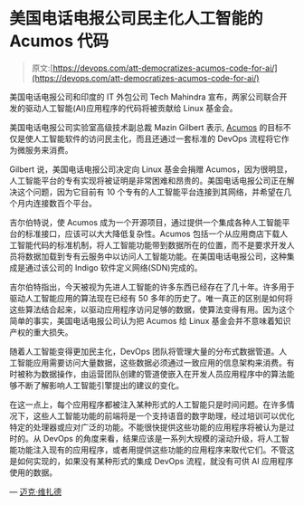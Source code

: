 # 美国电话电报公司民主化人工智能的 Acumos 代码

> 原文:[https://devops.com/att-democratizes-acumos-code-for-ai/](https://devops.com/att-democratizes-acumos-code-for-ai/)

美国电话电报公司和印度的 IT 外包公司 Tech Mahindra 宣布，两家公司联合开发的驱动人工智能(AI)应用程序的代码将被贡献给 Linux 基金会。

美国电话电报公司实验室高级技术副总裁 Mazin Gilbert 表示, [Acumos](https://about.att.com/story/building_open_source_ai_marketplace.html) 的目标不仅是使人工智能软件的访问民主化，而且还通过一套标准的 DevOps 流程将它作为微服务来消费。

Gilbert 说，美国电话电报公司决定向 Linux 基金会捐赠 Acumos，因为很明显，人工智能平台的专有实现将被证明是非常困难和昂贵的。美国电话电报公司正在解决这个问题，因为它目前有 10 个专有的人工智能平台连接到其网络，并希望在几个月内连接数百个平台。

吉尔伯特说，使 Acumos 成为一个开源项目，通过提供一个集成各种人工智能平台的标准接口，应该可以大大降低复杂性。Acumos 包括一个从应用商店下载人工智能代码的标准机制，将人工智能功能带到数据所在的位置，而不是要求开发人员将数据加载到专有云服务中以访问人工智能功能。在美国电话电报公司，这种集成是通过该公司的 Indigo 软件定义网络(SDN)完成的。

吉尔伯特指出，今天被视为先进人工智能的许多东西已经存在了几十年。许多用于驱动人工智能应用的算法现在已经有 50 多年的历史了。唯一真正的区别是如何将这些算法结合起来，以驱动应用程序访问足够的数据，使算法变得有用。因为这个简单的事实，美国电话电报公司认为把 Acumos 给 Linux 基金会并不意味着知识产权的重大损失。

随着人工智能变得更加民主化，DevOps 团队将管理大量的分布式数据管道。人工智能应用需要访问大量数据，这些数据必须通过一致应用的信息架构来消费。有时被称为数据操作，由运营团队创建的管道使嵌入在开发人员应用程序中的算法能够不断了解影响人工智能引擎提出的建议的变化。

在这一点上，每个应用程序都被注入某种形式的人工智能只是时间问题。在许多情况下，这些人工智能功能的前端将是一个支持语音的数字助理，经过培训可以优化特定的处理器或应对广泛的功能。不能很快提供这些功能的应用程序将被认为是过时的。从 DevOps 的角度来看，结果应该是一系列大规模的滚动升级，将人工智能功能注入现有的应用程序，或者用提供这些功能的应用程序来取代它们。不管这是如何实现的，如果没有某种形式的集成 DevOps 流程，就没有可供 AI 应用程序使用的数据。

— [迈克·维扎德](https://devops.com/author/mike-vizard/)